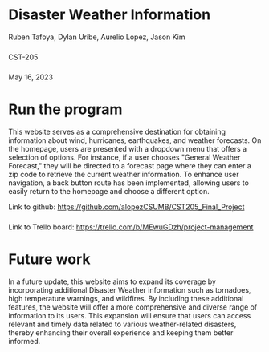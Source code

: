 # Disaster Weather Information
Ruben Tafoya, Dylan Uribe, Aurelio Lopez, Jason Kim
###
CST-205
###
May 16, 2023
# Run the program
This website serves as a comprehensive destination for obtaining information about wind, hurricanes, earthquakes, and weather forecasts. On the homepage, users are presented with a dropdown menu that offers a selection of options. For instance, if a user chooses "General Weather Forecast," they will be directed to a forecast page where they can enter a zip code to retrieve the current weather information. To enhance user navigation, a back button route has been implemented, allowing users to easily return to the homepage and choose a different option.

Link to github: https://github.com/alopezCSUMB/CST205_Final_Project
###
Link to Trello board: https://trello.com/b/MEwuGDzh/project-management

# Future work
In a future update, this website aims to expand its coverage by incorporating additional Disaster Weather information such as tornadoes, high temperature warnings, and wildfires. By including these additional features, the website will offer a more comprehensive and diverse range of information to its users. This expansion will ensure that users can access relevant and timely data related to various weather-related disasters, thereby enhancing their overall experience and keeping them better informed. 
